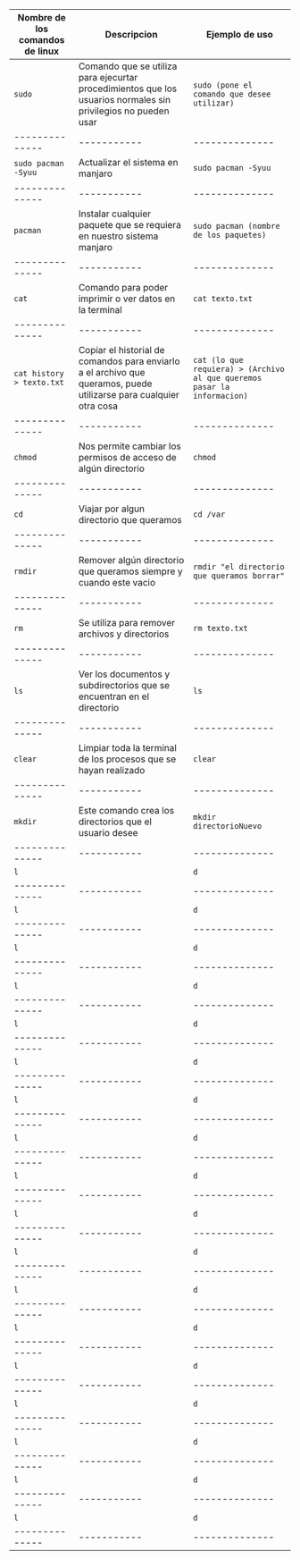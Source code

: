| Nombre de los comandos de linux| Descripcion | Ejemplo de uso |
| -------------- | ----------- | -------------- |
| `sudo`| Comando que se utiliza para ejecurtar procedimientos que los usuarios normales sin privilegios no pueden usar | `sudo (pone el comando que desee utilizar)` |
| -------------- | ----------- | -------------- |
| `sudo pacman        -Syuu` | Actualizar el sistema en manjaro | `sudo pacman -Syuu` |
| -------------- | ----------- | -------------- |
| `pacman`| Instalar cualquier paquete que se requiera en nuestro sistema manjaro  | `sudo pacman (nombre de los paquetes)` |
| -------------- | ----------- | -------------- |
| `cat`|Comando para poder imprimir o ver datos en la terminal | `cat texto.txt` |
| -------------- | ----------- | -------------- |
| `cat history > texto.txt`| Copiar el historial de comandos para enviarlo a el archivo que queramos, puede utilizarse para cualquier otra cosa  | `cat (lo que requiera) > (Archivo al que queremos pasar la informacion)` |
| -------------- | ----------- | -------------- |
| `chmod`| Nos permite cambiar los permisos de acceso de algún directorio | `chmod` |
| -------------- | ----------- | -------------- |
| `cd `| Viajar por algun directorio que queramos | `cd /var` |
| -------------- | ----------- | -------------- |
| `rmdir`| Remover  algún directorio que queramos siempre y cuando este vacio | `rmdir "el directorio que queramos borrar"` |
| -------------- | ----------- | -------------- |
| `rm`| Se utiliza para remover archivos y directorios | `rm texto.txt` |
| -------------- | ----------- | -------------- |
| `ls`| Ver los documentos y subdirectorios que se encuentran en el directorio | `ls` |
| -------------- | ----------- | -------------- |
| `clear`| Limpiar toda la terminal de los procesos que se hayan realizado | `clear` |
| -------------- | ----------- | -------------- |
| `mkdir`<nombre de directorio>| Este comando crea los directorios que el usuario desee | `mkdir directorioNuevo` |
| -------------- | ----------- | -------------- |
| `l`|  | `d` |
| -------------- | ----------- | -------------- |
| `l`|  | `d` |
| -------------- | ----------- | -------------- |
| `l`|  | `d` |
| -------------- | ----------- | -------------- |
| `l`|  | `d` |
| -------------- | ----------- | -------------- |
| `l`|  | `d` |
| -------------- | ----------- | -------------- |
| `l`|  | `d` |
| -------------- | ----------- | -------------- |
| `l`|  | `d` |
| -------------- | ----------- | -------------- |
| `l`|  | `d` |
| -------------- | ----------- | -------------- |
| `l`|  | `d` |
| -------------- | ----------- | -------------- |
| `l`|  | `d` |
| -------------- | ----------- | -------------- |
| `l`|  | `d` |
| -------------- | ----------- | -------------- |
| `l`|  | `d` |
| -------------- | ----------- | -------------- |
| `l`|  | `d` |
| -------------- | ----------- | -------------- |
| `l`|  | `d` |
| -------------- | ----------- | -------------- |
| `l`|  | `d` |
| -------------- | ----------- | -------------- |
| `l`|  | `d` |
| -------------- | ----------- | -------------- |
| `l`|  | `d` |
| -------------- | ----------- | -------------- |
| `l`|  | `d` |
| -------------- | ----------- | -------------- |
